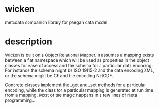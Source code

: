wicken
======
metadata companion library for paegan data model


description
============

Wicken is built on a Object Relational Mapper. It assumes a mapping exists between a flat namespace which will be used as properties in the object classes for ease of access and the schema for a particular data encoding. For instance the schema might be ISO 19115-2 and the data encoding XML, or the schema might be CF and the encoding NetCDF.

Concrete classes implement the _get and _set methods for a particular encoding, while
the class for a particular mapping is generated at run time from a mapping. Most of the magic happens in a few lines of meta programming...


